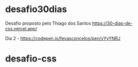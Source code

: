 # desafio30dias

Desafio proposto pelo Thiago dos Santos
https://30-dias-de-css.vercel.app/

Dia 2 - https://codepen.io/fevasconcelos/pen/vYyYNRJ
# desafio-css
